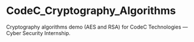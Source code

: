 # CodeC_Cryptography_Algorithms
Cryptography algorithms demo (AES and RSA) for CodeC Technologies — Cyber Security Internship.
